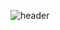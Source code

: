 
![header](https://capsule-render.vercel.app/api?type=Waving&color=0:FFD6ED,50:FFA2D6,100:FF82C8&text=Welcome%20to%20Suhyeon%20Github&animation=blinking&fontAlign=30&fontSize=30&fontColor=FF82C8&height=100&textY=150)
















